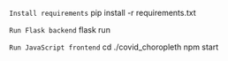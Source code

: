 `Install requirements`
pip install -r requirements.txt

`Run Flask backend`
flask run

`Run JavaScript frontend`
cd ./covid_choropleth
npm start